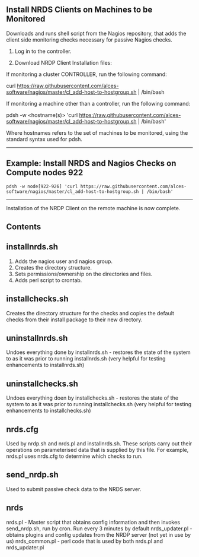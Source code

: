 Install NRDS Clients on Machines to be Monitored
------------------------------------------------

Downloads and runs shell script from the Nagios repository, that adds the client side monitoring checks necessary for passive Nagios checks.

1. Log in to the controller.

2. Download NRDP Client Installation files:

If monitoring a cluster CONTROLLER, run the following command:

curl https://raw.githubusercontent.com/alces-software/nagios/master/cl_add-host-to-hostgroup.sh | /bin/bash

If monitoring a machine other than a controller, run the following command:

 pdsh -w <hostname(s)> 'curl https://raw.githubusercontent.com/alces-software/nagios/master/cl_add-host-to-hostgroup.sh | /bin/bash'
 
 Where hostnames refers to the set of machines to be monitored, using the standard syntax used for pdsh.
 
----------------------------------------------------------------------------------------------------------------------
Example: Install NRDS and Nagios Checks on Compute nodes 922
----------------------------------------------------------------------------------------------------------------------
    pdsh -w node[922-926] 'curl https://raw.githubusercontent.com/alces-software/nagios/master/cl_add-host-to-hostgroup.sh | /bin/bash'
----------------------------------------------------------------------------------------------------------------------
 
    
Installation of the NRDP Client on the remote machine is now complete.


Contents
--------

installnrds.sh 
--------------
1) Adds the nagios user and nagios group.
2) Creates the directory structure.
3) Sets permissions/ownership on the directories and files.
4) Adds perl script to crontab.

installchecks.sh
----------------
Creates the directory structure for the checks and copies the default checks from their install package to their new directory.

uninstallnrds.sh
----------------
Undoes everything done by installnrds.sh - restores the state of the system to as it was prior to running installnrds.sh
(very helpful for testing enhancements to installnrds.sh)

uninstallchecks.sh
------------------
Undoes everything doen by installchecks.sh - restores the state of the system to as it was prior to running installchecks.sh
(very helpful for testing enhancements to installchecks.sh)

nrds.cfg
--------
Used by nrdp.sh and nrds.pl and installnrds.sh.
These scripts carry out their operations on parameterised data that is supplied by this file. For example, nrds.pl uses nrds.cfg to
determine which checks to run. 

send_nrdp.sh
------------
Used to submit passive check data to the NRDS server.

nrds
----
nrds.pl - Master script that obtains config information and then invokes send_nrdp.sh, run by cron. Run every 3 minutes by default
nrds_updater.pl - obtains plugins and config updates from the NRDP server (not yet in use by us)
nrds_common.pl - perl code that is used by both nrds.pl and nrds_updater.pl
